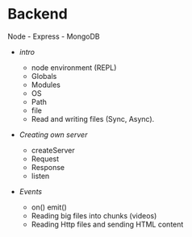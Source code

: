 # Backend

Node - Express - MongoDB

- _intro_

  - node environment (REPL)
  - Globals
  - Modules
  - OS
  - Path
  - file
  - Read and writing files (Sync, Async).

- _Creating own server_

  - createServer
  - Request
  - Response
  - listen

- _Events_

  - on() emit()
  - Reading big files into chunks (videos)
  - Reading Http files and sending HTML content
